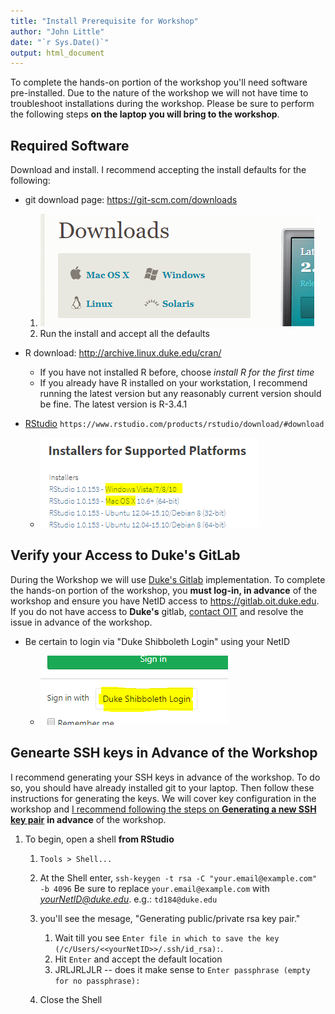 ```yaml
---
title: "Install Prerequisite for Workshop"
author: "John Little"
date: "`r Sys.Date()`"
output: html_document
---
```


To complete the hands-on portion of the workshop you'll need software pre-installed.  Due to the nature of the workshop we will not have time to troubleshoot installations during the workshop.  Please be sure to perform the following steps **on the laptop you will bring to the workshop**.

## Required Software

Download and install.  I recommend accepting the install defaults for the following:

- git download page: https://git-scm.com/downloads

    1. ![](images/git_os.png "Click on the link to your OS") 
    1. Run the install and accept all the defaults
    
- R download: http://archive.linux.duke.edu/cran/

    - If you have not installed R before, choose *install R for the first time*
    - If you already have R installed on your workstation, I recommend running the latest version but any reasonably current version should be fine.  The latest version is R-3.4.1
    
- [RStudio](https://www.rstudio.com/products/rstudio/download/#download) `https://www.rstudio.com/products/rstudio/download/#download`

    - ![](images/rstudio_download.png "Click *Download Rstudio Desktiop*")


## Verify your Access to **Duke's** GitLab

During the Workshop we will use [Duke's Gitlab](https://gitlab.oit.duke.edu) implementation.  To complete the hands-on portion of the workshop, you **must log-in, in advance** of the workshop and ensure you have NetID access to https://gitlab.oit.duke.edu.  If you do not have access to **Duke's** gitlab, [contact OIT](https://oit.duke.edu/help) and resolve the issue in advance of the workshop.

- Be certain to login via "Duke Shibboleth Login" using your NetID

    - ![](images/gitlab_shib_login.png)  

## Genearte SSH keys in Advance of the Workshop

I recommend generating your SSH keys in advance of the workshop.  To do so, you should have already installed git to your laptop.  Then follow these instructions for generating the keys.  We will cover key configuration in the workshop and [I recommend following the steps on **Generating a new SSH key pair**](https://gitlab.oit.duke.edu/help/ssh/README#generating-a-new-ssh-key-pair) **in advance** of the workshop.

1. To begin, open a shell **from RStudio**

    1. `Tools > Shell...`
    1. At the Shell enter, `ssh-keygen -t rsa -C "your.email@example.com" -b 4096`  Be sure to replace `your.email@example.com` with *yourNetID@duke.edu*.  e.g.:  `td184@duke.edu`
    1. you'll see the mesage, "Generating public/private rsa key pair."
        
        1. Wait till you see `Enter file in which to save the key (/c/Users/<<yourNetID>>/.ssh/id_rsa):`. 
        1. Hit `Enter` and accept the default location
        1. JRLJRLJLR -- does it make sense to `Enter passphrase (empty for no passphrase):`
        
    1. Close the Shell
        



